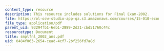 ```yaml
---
content_type: resource
description: This resource includes solutions for Final Exam-2002.
file: https://ol-ocw-studio-app-qa.s3.amazonaws.com/courses/15-010-economic-analysis-for-business-decisions-fall-2004/0484f0632654cead4cf72bf256fd7a8d_smplfnl_2002_ans.pdf
file_type: application/pdf
parent_uid: 93294fb1-6eb1-2889-2d21-cbd51760c44c
resourcetype: Document
title: smplfnl_2002_ans.pdf
uid: 0484f063-2654-cead-4cf7-2bf256fd7a8d
---
```

